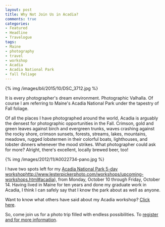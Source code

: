 ```yaml
---
layout: post
title: Why Not Join Us in Acadia?
comments: true
categories:
- Featured
- Headline
- Travelogue
tags:
- Maine
- photography
- travel
- workshop
- Acadia
- Acadia National Park
- fall foliage
---
```


{% img /images/bli/2015/10/DSC\_3712.jpg %}

It is every photographer's dream environment. Photographic Valhalla. Of course I am referring to Maine's Acadia National Park under the tapestry of Fall foliage. 

<!--more-->

Of all the places I have photographed around the world, Acadia is arguably the densest for photographic opportunities in the Fall. Crimson, gold and green leaves against birch and evergreen trunks, waves crashing against the rocky shore, crimson sunsets, forests, streams, lakes, mountains, meadows, rugged lobstermen in their colorful boats, lighthouses, and lobster dinners whenever the mood strikes. What photographer could ask for more? Alright, there's excellent, locally brewed beer, too!

{% img /images/2012/11/A0022734-pano.jpg %}

I have two spots left for my [Acadia National Park 5-day workshop]()http://www.lesterpickerphoto.com/workshops/upcoming-workshops.html#acadia), from Monday, October 10 through Friday, October 14. Having lived in Maine for ten years and done my graduate work in Acadia, I think I can safely say that I know the park about as well as anyone. 

Want to know what others have said about my Acadia workshop? [Click here](http://www.lesterpickerphoto.com/workshops/acadia.html).

So, come join us for a photo trip filled with endless possibilities. To [register and for more information](http://www.lesterpickerphoto.com/workshops/upcoming-workshops.html#acadia).

